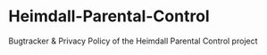 # Heimdall-Parental-Control
Bugtracker &amp; Privacy Policy of the Heimdall Parental Control project
